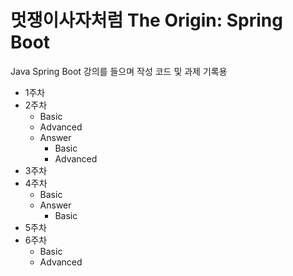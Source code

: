 # 멋쟁이사자처럼 The Origin: Spring Boot

Java Spring Boot 강의를 들으며 작성 코드 및 과제 기록용 

* 1주차
* 2주차
  * Basic
  * Advanced
  * Answer
    * Basic
    * Advanced
* 3주차
* 4주차
  * Basic
  * Answer
    * Basic 
* 5주차
* 6주차
  * Basic
  * Advanced 
